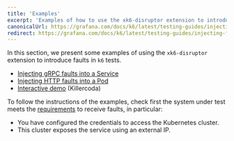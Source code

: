 ```yaml
---
title: 'Examples'
excerpt: 'Examples of how to use the xk6-disruptor extension to introduce faults in k6 tests.'
canonicalUrl: https://grafana.com/docs/k6/latest/testing-guides/injecting-faults-with-xk6-disruptor/examples/
redirect: https://grafana.com/docs/k6/latest/testing-guides/injecting-faults-with-xk6-disruptor/examples/
---
```


In this section, we present some examples of using the `xk6-disruptor` extension to introduce faults in `k6` tests.

- [Injecting gRPC faults into a Service](/javascript-api/xk6-disruptor/examples/inject-grpc-faults-into-service)
- [Injecting HTTP faults into a Pod](/javascript-api/xk6-disruptor/examples/inject-http-faults-into-pod)
- [Interactive demo](https://killercoda.com/grafana-xk6-disruptor/scenario/killercoda) (Killercoda)

To follow the instructions of the examples, check first the system under test meets the [requirements](/javascript-api/xk6-disruptor/get-started/requirements/) to receive faults, in particular:
- You have configured the credentials to access the Kubernetes cluster. 
- This cluster exposes the service using an external IP.


